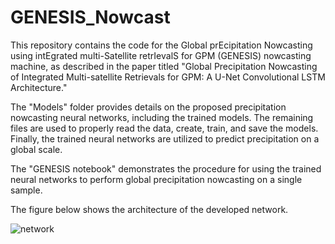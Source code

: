 # GENESIS_Nowcast
This repository contains the code for the Global prEcipitation Nowcasting using intEgrated multi-Satellite retrIevalS for GPM (GENESIS) nowcasting machine, as described in the paper titled "Global Precipitation Nowcasting of Integrated Multi-satellite Retrievals for GPM: A U-Net Convolutional LSTM Architecture."

The "Models" folder provides details on the proposed precipitation nowcasting neural networks, including the trained models. The remaining files are used to properly read the data, create, train, and save the models. Finally, the trained neural networks are utilized to predict precipitation on a global scale.

The "GENESIS notebook" demonstrates the procedure for using the trained neural networks to perform global precipitation nowcasting on a single sample.

The figure below shows the architecture of the developed network.

![network](https://github.com/reyhaneh-92/GENESIS_Nowcast/assets/80214308/b805b353-700d-48f7-a43c-c14a9a91371b)
